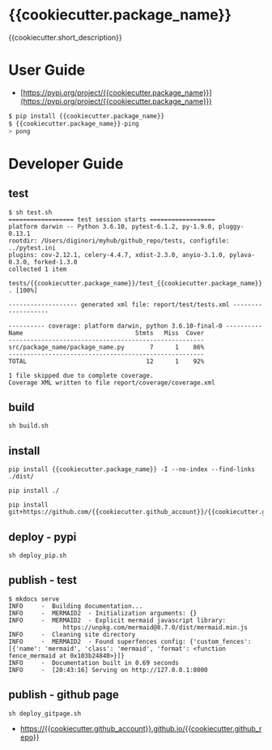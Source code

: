 # {{cookiecutter.package_name}}
{{cookiecutter.short_description}}

# User Guide
- [https://pypi.org/project/{{cookiecutter.package_name}}](https://pypi.org/project/{{cookiecutter.package_name}})
```python
$ pip install {{cookiecutter.package_name}}
$ {{cookiecutter.package_name}}-ping
> pong
```

# Developer Guide

## test
```
$ sh test.sh
================== test session starts ==================
platform darwin -- Python 3.6.10, pytest-6.1.2, py-1.9.0, pluggy-0.13.1
rootdir: /Users/diginori/myhub/github_repo/tests, configfile: ../pytest.ini
plugins: cov-2.12.1, celery-4.4.7, xdist-2.3.0, anyio-3.1.0, pylava-0.3.0, forked-1.3.0
collected 1 item

tests/{{cookiecutter.package_name}}/test_{{cookiecutter.package_name}}.py . [100%]

------------------- generated xml file: report/test/tests.xml -------------------

---------- coverage: platform darwin, python 3.6.10-final-0 ----------
Name                               Stmts   Miss  Cover
------------------------------------------------------
src/package_name/package_name.py       7      1    86%
------------------------------------------------------
TOTAL                                 12      1    92%

1 file skipped due to complete coverage.
Coverage XML written to file report/coverage/coverage.xml
```

## build
```
sh build.sh
```

## install
```
pip install {{cookiecutter.package_name}} -I --no-index --find-links ./dist/
```
```
pip install ./
```
```
pip install git+https://github.com/{{cookiecutter.github_account}}/{{cookiecutter.github_repo}}.git
```

## deploy - pypi
```
sh deploy_pip.sh
```

## publish - test
```
$ mkdocs serve
INFO     -  Building documentation...
INFO     -  MERMAID2  - Initialization arguments: {}
INFO     -  MERMAID2  - Explicit mermaid javascript library:
               https://unpkg.com/mermaid@8.7.0/dist/mermaid.min.js
INFO     -  Cleaning site directory
INFO     -  MERMAID2  - Found superfences config: {'custom_fences': [{'name': 'mermaid', 'class': 'mermaid', 'format': <function fence_mermaid at 0x103b24840>}]}
INFO     -  Documentation built in 0.69 seconds
INFO     -  [20:43:16] Serving on http://127.0.0.1:8000
```

## publish - github page
```
sh deploy_gitpage.sh
```
- [https://{{cookiecutter.github_account}}.github.io/{{cookiecutter.github_repo}}](https://{{cookiecutter.github_account}}.github.io/{{cookiecutter.github_repo}})

